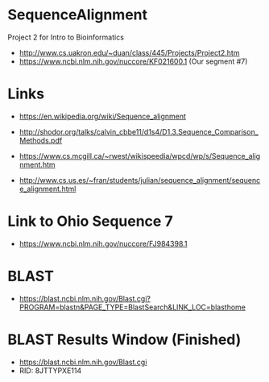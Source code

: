 # SequenceAlignment
Project 2 for Intro to Bioinformatics
* http://www.cs.uakron.edu/~duan/class/445/Projects/Project2.htm
* https://www.ncbi.nlm.nih.gov/nuccore/KF021600.1 (Our segment \#7)

# Links
* https://en.wikipedia.org/wiki/Sequence_alignment

* http://shodor.org/talks/calvin_cbbe11/d1s4/D1.3.Sequence_Comparison_Methods.pdf

* https://www.cs.mcgill.ca/~rwest/wikispeedia/wpcd/wp/s/Sequence_alignment.htm

* http://www.cs.us.es/~fran/students/julian/sequence_alignment/sequence_alignment.html

# Link to Ohio Sequence 7
* https://www.ncbi.nlm.nih.gov/nuccore/FJ984398.1

# BLAST 
* https://blast.ncbi.nlm.nih.gov/Blast.cgi?PROGRAM=blastn&PAGE_TYPE=BlastSearch&LINK_LOC=blasthome

# BLAST Results Window (Finished)
* https://blast.ncbi.nlm.nih.gov/Blast.cgi
* RID: 8JTTYPXE114
